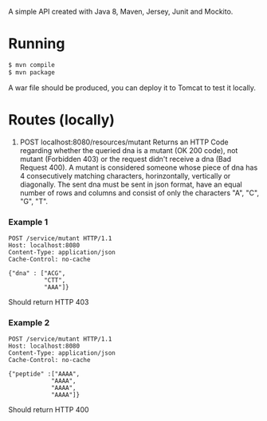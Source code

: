 A simple API created with Java 8, Maven, Jersey, Junit and Mockito.

# Running
```sh
$ mvn compile
$ mvn package
```

A war file should be produced, you can deploy it to Tomcat to test it locally.

# Routes (locally)
1. POST localhost:8080/resources/mutant
  Returns an HTTP Code regarding whether the queried dna is a mutant (OK 200 code), not mutant (Forbidden 403) or the request didn't receive a dna (Bad Request 400). A mutant is considered someone whose piece of dna has 4 consecutively matching characters, horinzontally, vertically or diagonally. The sent dna must be sent in json format, have an equal number of rows and columns and consist of only the characters "A", "C", "G", "T".

### Example 1

```
POST /service/mutant HTTP/1.1
Host: localhost:8080
Content-Type: application/json
Cache-Control: no-cache

{"dna" : ["ACG",
          "CTT",
          "AAA"]}
```

Should return HTTP 403

### Example 2

```
POST /service/mutant HTTP/1.1
Host: localhost:8080
Content-Type: application/json
Cache-Control: no-cache

{"peptide" :["AAAA",
            "AAAA",
            "AAAA",
            "AAAA"]}
```
Should return HTTP 400
